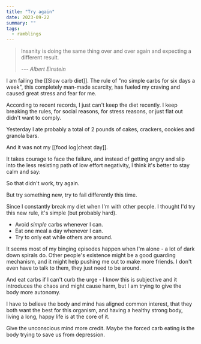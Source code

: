 ```yaml
---
title: "Try again"
date: 2023-09-22
summary: ""
tags:
  - ramblings
---
```


> Insanity is doing the same thing over and over again and expecting a different result.
> 
> *--- Albert Einstein*

I am failing the [[Slow carb diet]]. 
The rule of "no simple carbs for six days a week", this completely man-made scarcity, has fueled my craving and caused great stress and fear for me.

According to recent records, I just can't keep the diet recently. I keep breaking the rules, for social reasons, for stress reasons, or just flat out didn't want to comply.

Yesterday I ate probably a total of 2 pounds of cakes, crackers, cookies and granola bars.

And it was not my [[food log|cheat day]].

It takes courage to face the failure, and instead of getting angry and slip into the less resisting path of low effort negativity, I think it's better to stay calm and say:

So that didn't work, try again.

But try something new, try to fail differently this time.

Since I constantly break my diet when I'm with other people.
I thought I'd try this new rule, it's simple (but probably hard).

- Avoid *simple* carbs whenever I can.
- Eat one meal a day whenever I can.
- Try to only eat while others are around.

It seems most of my binging episodes happen when I'm alone - a lot of dark down spirals do.
Other people's existence might be a good guarding mechanism, and it might help pushing me out to make more friends.
I don't even have to talk to them, they just need to be around.

And eat carbs if I can't curb the urge - 
I know this is subjective and it introduces the chaos and might cause harm, but I am trying to give the body more autonomy. 

I have to believe the body and mind has aligned common interest, that they both want the best for this organism, and having a healthy strong body, living a long, happy life is at the core of it. 

Give the unconscious mind more credit.
Maybe the forced carb eating is the body trying to save us from depression.